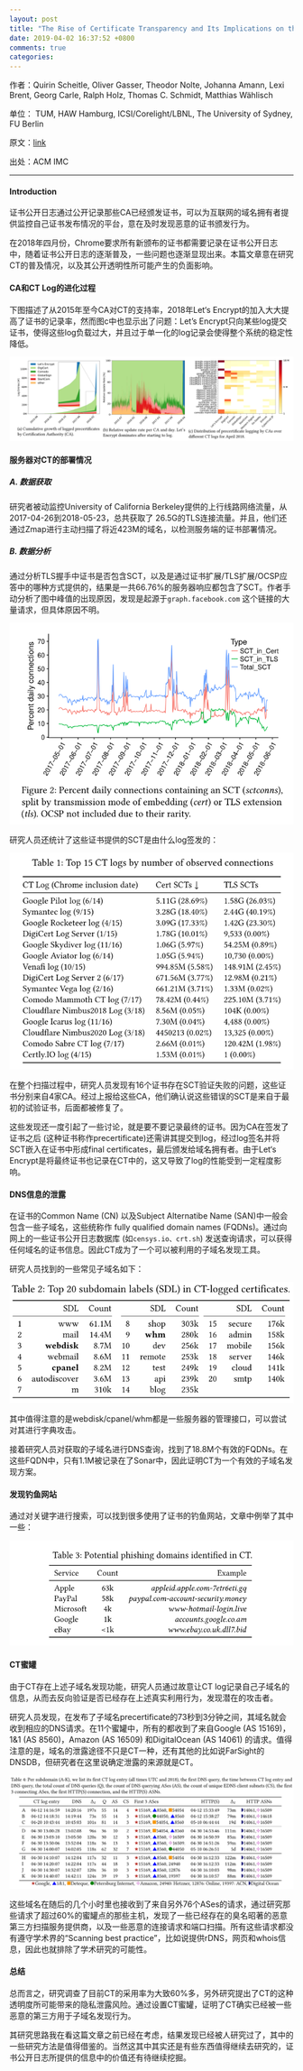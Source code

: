 ```yaml
---
layout: post
title: "The Rise of Certificate Transparency and Its Implications on the Internet Ecosystem"
date: 2019-04-02 16:37:52 +0800
comments: true
categories: 
---
```


作者：Quirin Scheitle, Oliver Gasser, Theodor Nolte, Johanna Amann, Lexi Brent, Georg Carle, Ralph Holz, Thomas C. Schmidt, Matthias Wählisch

单位： TUM, HAW Hamburg, ICSI/Corelight/LBNL, The University of Sydney, FU Berlin

原文：[link](https://arxiv.org/pdf/1809.08325)

出处：ACM IMC

<hr/>

#### Introduction

证书公开日志通过公开记录那些CA已经颁发证书，可以为互联网的域名拥有者提供监控自己证书发布情况的平台，意在及时发现恶意的证书颁发行为。

在2018年四月份，Chrome要求所有新颁布的证书都需要记录在证书公开日志中，随着证书公开日志的逐渐普及，一些问题也逐渐显现出来。本篇文章意在研究CT的普及情况，以及其公开透明性所可能产生的负面影响。

<!--more-->

#### CA和CT Log的进化过程

下图描述了从2015年至今CA对CT的支持率，2018年Let‘s Encrypt的加入大大提高了证书的记录率，然而图c中也显示出了问题：Let’s Encrypt只向某些log提交证书，使得这些log负载过大，并且过于单一化的log记录会使得整个系统的稳定性降低。

![fig1](/images/2019-04-02/1.PNG)

#### 服务器对CT的部署情况

##### A. 数据获取

研究者被动监控University of California Berkeley提供的上行线路网络流量，从2017-04-26到2018-05-23，总共获取了 26.5G的TLS连接流量。并且，他们还通过Zmap进行主动扫描了将近423M的域名，以检测服务端的证书部署情况。

##### B. 数据分析

通过分析TLS握手中证书是否包含SCT，以及是通过证书扩展/TLS扩展/OCSP应答中的哪种方式提供的，结果是一共66.76%的服务器响应都包含了SCT。作者手动分析了图中峰值的出现原因，发现是起源于`graph.facebook.com` 这个链接的大量请求，但具体原因不明。

![fig2](/images/2019-04-02/2.PNG)

研究人员还统计了这些证书提供的SCT是由什么log签发的：

![fig3](/images/2019-04-02/3.PNG)

在整个扫描过程中，研究人员发现有16个证书存在SCT验证失败的问题，这些证书分别来自4家CA。经过上报给这些CA，他们确认说这些错误的SCT是来自于最初的试验证书，后面都被修复了。

这些发现还一度引起了一些讨论，就是要不要记录最终的证书。因为CA在签发了证书之后 (这种证书称作precertificate)还需讲其提交到log，经过log签名并将SCT嵌入在证书中形成final certificates，最后颁发给域名拥有者。由于Let‘s Encrypt是将最终证书也记录在CT中的，这又导致了log的性能受到一定程度影响。

#### DNS信息的泄露

在证书的Common Name (CN) 以及Subject Alternatibe Name (SAN)中一般会包含一些子域名，这些统称作 fully qualified domain names (FQDNs)。通过向网上的一些证书公开日志数据库 (如`censys.io、crt.sh`) 发送查询请求，可以获得任何域名的证书信息。因此CT成为了一个可以被利用的子域名发现工具。

研究人员找到的一些常见子域名如下：

![fig4](/images/2019-04-02/4.PNG)

其中值得注意的是webdisk/cpanel/whm都是一些服务器的管理接口，可以尝试对其进行字典攻击。

接着研究人员对获取的子域名进行DNS查询，找到了18.8M个有效的FQDNs。在这些FQDN中，只有1.1M被记录在了Sonar中，因此证明CT为一个有效的子域名发现方案。

#### 发现钓鱼网站

通过对关键字进行搜索，可以找到很多使用了证书的钓鱼网站，文章中例举了其中一些：

![fig5](/images/2019-04-02/5.PNG)

#### CT蜜罐

由于CT存在上述子域名发现功能，研究人员通过故意让CT log记录自己子域名的信息，从而去反向验证是否已经存在上述真实利用行为，发现潜在的攻击者。

研究人员发现，在发布了子域名precertificate的73秒到3分钟之间，其域名就会收到相应的DNS请求。在11个蜜罐中，所有的都收到了来自Google (AS 15169)，1&1 (AS 8560)，Amazon (AS 16509) 和DigitalOcean (AS 14061) 的请求。值得注意的是，域名的泄露途径不只是CT一种，还有其他的比如说FarSight的DNSDB，但研究者在这里说确定泄露的来源就是CT。

![fig6](/images/2019-04-02/6.PNG)

这些域名在随后的几个小时里也接收到了来自另外76个ASes的请求，通过研究那些请求了超过60%的蜜罐点的那些主机，发现了一些已经存在的臭名昭著的恶意第三方扫描服务提供商，以及一些恶意的连接请求和端口扫描。所有这些请求都没有遵守学术界的“Scanning best practice”，比如说提供rDNS，网页和whois信息，因此也就排除了学术研究的可能性。

#### 总结

总而言之，研究调查了目前CT的采用率为大致60%多，另外研究提出了CT的这种透明度所可能带来的隐私泄露风险。通过设置CT蜜罐，证明了CT确实已经被一些恶意的第三方用于子域名发现行为。

其研究思路我在看这篇文章之前已经在考虑，结果发现已经被人研究过了，其中的一些研究方法是值得借鉴的。当然这其中其实还是有些东西值得继续去研究的，证书公开日志所提供的信息中的价值还有待继续挖掘。
